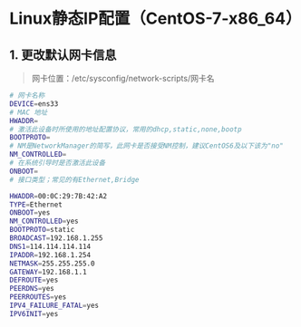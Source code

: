 # Linux静态IP配置（CentOS-7-x86_64）

## 1. 更改默认网卡信息

> 网卡位置：/etc/sysconfig/network-scripts/网卡名

```sh
# 网卡名称
DEVICE=ens33
# MAC 地址
HWADDR=
# 激活此设备时所使用的地址配置协议，常用的dhcp,static,none,bootp
BOOTPROTO=
# NM是NetworkManager的简写，此网卡是否接受NM控制，建议CentOS6及以下该为"no"
NM_CONTROLLED=
# 在系统引导时是否激活此设备
ONBOOT=
# 接口类型；常见的有Ethernet,Bridge

```

```sh
HWADDR=00:0C:29:7B:42:A2
TYPE=Ethernet
ONBOOT=yes
NM_CONTROLLED=yes
BOOTPROTO=static
BROADCAST=192.168.1.255
DNS1=114.114.114.114
IPADDR=192.168.1.254
NETMASK=255.255.255.0
GATEWAY=192.168.1.1
DEFROUTE=yes
PEERDNS=yes
PEERROUTES=yes
IPV4_FAILURE_FATAL=yes
IPV6INIT=yes
```

